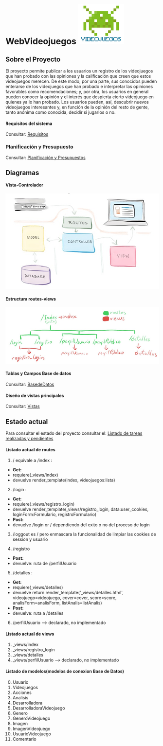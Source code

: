 # WebVideojuegos ![lgoWeb](https://github.com/UNIZAR-30226-2017-05/WebVideojuegos/blob/master/web/proySoftware/static/img/logo.jpg?raw=true)

## Sobre el Proyecto

El proyecto permite publicar a los usuarios un registro de los videojuegos que han probado con las opiniones y la calificación que creen que estos videojuegos merecen. De este modo, por una parte, sus conocidos pueden enterarse de los videojuegos que han probado e interpretar las opiniones favorables como recomendaciones; y, por otra, los usuarios en general pueden conocer la opinión y el interés que despierta cierto videojuego en quienes ya lo han probado. Los usuarios pueden, así, descubrir nuevos videojuegos interesantes y, en función de la opinión del resto de gente, tanto anónima como conocida, decidir si jugarlos o no.

#### Requisitos del sistema
Consultar:
[Requisitos](https://github.com/UNIZAR-30226-2017-05/WebVideojuegos/blob/master/otros/extras/Requisitos_WebVideojuegos.md)

### Planificación y Presupuesto

Consultar:
[Planificación y Presupuestos](https://github.com/UNIZAR-30226-2017-05/WebVideojuegos/blob/master/otros/extras/planificacion_y_presupuesto.md)

## Diagramas
#### Vista-Controlador
 ![Modelo Vista-Controlador](https://github.com/UNIZAR-30226-2017-05/WebVideojuegos/blob/master/otros/img/m-v-controlador.jpg?raw=true)

#### Estructura routes-views
 ![Routes-Views](https://github.com/UNIZAR-30226-2017-05/WebVideojuegos/blob/master/otros/img/route-view.jpg?raw=true)
 
#### Tablas y Campos Base de datos
Consultar: 
[BasedeDatos](https://github.com/UNIZAR-30226-2017-05/WebVideojuegos/blob/master/otros/extras/BasedeDatos.md)

#### Diseño de vistas principales
Consultar:
[Vistas](https://github.com/UNIZAR-30226-2017-05/WebVideojuegos/blob/master/otros/extras/pantallas.md)

## Estado actual
Para consultar el estado del proyecto consultar el:
[Listado de tareas realizadas y pendientes](https://github.com/UNIZAR-30226-2017-05/WebVideojuegos/blob/master/web/TODO.md)

#### Listado actual de routes
1. / equivale a /index :
 * **Get:**
 * requiere(_views/index)
 * devuelve render_template(index, videojuegos:lista) 
 
2. /login : 
 * **Get:**
 * requiere(_views/registro_login)
 * devuelve render_template(_views/registro_login, data:user_cookies, loginForm:Formulario, registroFormulario) 
 * **Post:**
 * devuelve /login or / dependiendo del exito o no del proceso de login  
 
3. /loggout es / pero enmascara la funcionalidad de limpiar las cookies de session y usuario 

4. /registro
 * **Post:**
 * devuelve: ruta de /perfilUsuario
 
5. /detalles :
 * **Get:**
 * requiere(_views/detalles)
 * devuelve return render_template('_views/detalles.html', videojuego=videojuego, cover=cover, score=score, analisForm=analisForm, listAnalis=listAnalis)
 * **Post:**
 * devuelve: ruta a /detalles

6. /perfilUsuario --> declarado, no implementado

#### Listado actual de views
1. _views/index
2. _views/registro_login
3. _views/detalles
4. _views/perfilUsuario --> declarado, no implementado

#### Listado de modelos(modelos de conexion Base de Datos)
0. Usuario
1. Videojuegos
2. Acciones
3. Analisis
4. Desarrolladora
5. DesarrolladoraVideojuego
6. Genero
7. GeneroVideojuego
8. Imagen
9. ImagenVideojuego
10. UsuarioVideojuego
11. Comentario
